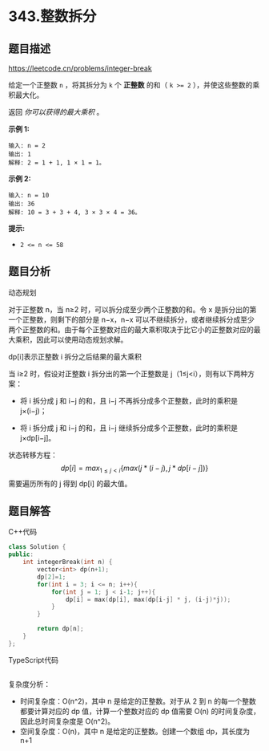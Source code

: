 # 343.整数拆分

## 题目描述 

https://leetcode.cn/problems/integer-break

给定一个正整数 `n` ，将其拆分为 `k` 个 **正整数** 的和（ `k >= 2` ），并使这些整数的乘积最大化。

返回 *你可以获得的最大乘积* 。

 

**示例 1:**

```
输入: n = 2
输出: 1
解释: 2 = 1 + 1, 1 × 1 = 1。
```

**示例 2:**

```
输入: n = 10
输出: 36
解释: 10 = 3 + 3 + 4, 3 × 3 × 4 = 36。
```

 

**提示:**

- `2 <= n <= 58`



## 题目分析

动态规划

对于正整数 n，当 n≥2 时，可以拆分成至少两个正整数的和。令 x 是拆分出的第一个正整数，则剩下的部分是 n−x，n−x 可以不继续拆分，或者继续拆分成至少两个正整数的和。由于每个正整数对应的最大乘积取决于比它小的正整数对应的最大乘积，因此可以使用动态规划求解。

dp[i]表示正整数 i 拆分之后结果的最大乘积

当 i≥2 时，假设对正整数 i 拆分出的第一个正整数是 j（1≤j<i），则有以下两种方案：

* 将 i 拆分成 j 和 i−j 的和，且 i−j 不再拆分成多个正整数，此时的乘积是 j×(i−j)；

* 将 i 拆分成 j 和 i−j 的和，且 i−j 继续拆分成多个正整数，此时的乘积是 j×dp[i−j]。

状态转移方程：
$$
dp[i]=max_{1≤j<i}\{max(j*(i-j),j*dp[i-j])\}
$$
需要遍历所有的 j 得到 dp[i] 的最大值。

## 题目解答

C++代码

```c++
class Solution {
public:
    int integerBreak(int n) {
        vector<int> dp(n+1);
        dp[2]=1;
        for(int i = 3; i <= n; i++){
            for(int j = 1; j < i-1; j++){
                dp[i] = max(dp[i], max(dp[i-j] * j, (i-j)*j));
            }
        }

        return dp[n];
    }
};
```

TypeScript代码

```typescript

```

复杂度分析：

* 时间复杂度：O(n^2)，其中 n 是给定的正整数。对于从 2 到 n 的每一个整数都要计算对应的 dp 值，计算一个整数对应的 dp 值需要 O(n) 的时间复杂度，因此总时间复杂度是 O(n^2)。
* 空间复杂度：O(n)，其中 n 是给定的正整数。创建一个数组 dp，其长度为 n+1

